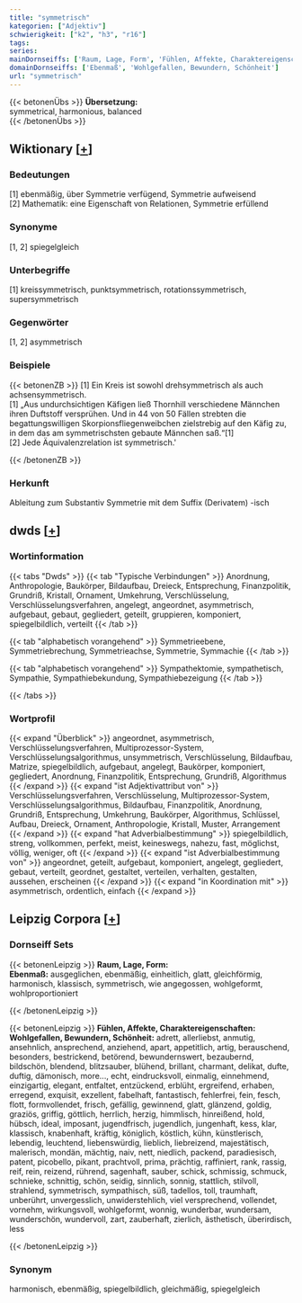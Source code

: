 ```yaml
---
title: "symmetrisch"
kategorien: ["Adjektiv"]
schwierigkeit: ["k2", "h3", "r16"]
tags:
series:
mainDornseiffs: ['Raum, Lage, Form', 'Fühlen, Affekte, Charaktereigenschaften']
domainDornseiffs: ['Ebenmaß', 'Wohlgefallen, Bewundern, Schönheit']
url: "symmetrisch"
---
```


{{< betonenÜbs >}}
**Übersetzung:**  
symmetrical, harmonious, balanced  
{{< /betonenÜbs >}}

## Wiktionary [[+](https://de.wiktionary.org/wiki/symmetrisch)]

### Bedeutungen
[1] ebenmäßig, über Symmetrie verfügend, Symmetrie aufweisend  
[2] Mathematik: eine Eigenschaft von Relationen, Symmetrie erfüllend  

### Synonyme
[1, 2] spiegelgleich  

### Unterbegriffe
[1] kreissymmetrisch, punktsymmetrisch, rotationssymmetrisch, supersymmetrisch  

### Gegenwörter
[1, 2] asymmetrisch  

### Beispiele
{{< betonenZB >}}
[1] Ein Kreis ist sowohl drehsymmetrisch als auch achsensymmetrisch.  
[1] „Aus undurchsichtigen Käfigen ließ Thornhill verschiedene Männchen ihren Duftstoff versprühen. Und in 44 von 50 Fällen strebten die begattungswilligen Skorpionsfliegenweibchen zielstrebig auf den Käfig zu, in dem das am symmetrischsten gebaute Männchen saß.“[1]  
[2] Jede Äquivalenzrelation ist symmetrisch.'  

{{< /betonenZB >}}
### Herkunft
Ableitung zum Substantiv Symmetrie mit dem Suffix (Derivatem) -isch  



## dwds [[+](https://www.dwds.de/wb/symmetrisch)]

### Wortinformation
{{< tabs "Dwds" >}}
{{< tab "Typische Verbindungen" >}}
Anordnung, Anthropologie, Baukörper, Bildaufbau, Dreieck, Entsprechung, Finanzpolitik, Grundriß, Kristall, Ornament, Umkehrung, Verschlüsselung, Verschlüsselungsverfahren, angelegt, angeordnet, asymmetrisch, aufgebaut, gebaut, gegliedert, geteilt, gruppieren, komponiert, spiegelbildlich, verteilt
{{< /tab >}}

{{< tab "alphabetisch vorangehend" >}}
Symmetrieebene, Symmetriebrechung, Symmetrieachse, Symmetrie, Symmachie
{{< /tab >}}

{{< tab "alphabetisch vorangehend" >}}
Sympathektomie, sympathetisch, Sympathie, Sympathiebekundung, Sympathiebezeigung
{{< /tab >}}

{{< /tabs >}}

### Wortprofil
{{< expand "Überblick" >}} angeordnet, asymmetrisch, Verschlüsselungsverfahren, Multiprozessor-System, Verschlüsselungsalgorithmus, unsymmetrisch, Verschlüsselung, Bildaufbau, Matrize, spiegelbildlich, aufgebaut, angelegt, Baukörper, komponiert, gegliedert, Anordnung, Finanzpolitik, Entsprechung, Grundriß, Algorithmus {{< /expand >}}
{{< expand "ist Adjektivattribut von" >}} Verschlüsselungsverfahren, Verschlüsselung, Multiprozessor-System, Verschlüsselungsalgorithmus, Bildaufbau, Finanzpolitik, Anordnung, Grundriß, Entsprechung, Umkehrung, Baukörper, Algorithmus, Schlüssel, Aufbau, Dreieck, Ornament, Anthropologie, Kristall, Muster, Arrangement {{< /expand >}}
{{< expand "hat Adverbialbestimmung" >}} spiegelbildlich, streng, vollkommen, perfekt, meist, keineswegs, nahezu, fast, möglichst, völlig, weniger, oft {{< /expand >}}
{{< expand "ist Adverbialbestimmung von" >}} angeordnet, geteilt, aufgebaut, komponiert, angelegt, gegliedert, gebaut, verteilt, geordnet, gestaltet, verteilen, verhalten, gestalten, aussehen, erscheinen {{< /expand >}}
{{< expand "in Koordination mit" >}} asymmetrisch, ordentlich, einfach {{< /expand >}}

## Leipzig Corpora [[+](https://corpora.uni-leipzig.de/en/res?word=symmetrisch&corpusId=deu_newscrawl-public_2018)]

### Dornseiff Sets
{{< betonenLeipzig >}}
**Raum, Lage, Form:**  
**Ebenmaß:** ausgeglichen, ebenmäßig, einheitlich, glatt, gleichförmig, harmonisch, klassisch, symmetrisch, wie angegossen, wohlgeformt, wohlproportioniert  

{{< /betonenLeipzig >}}


{{< betonenLeipzig >}}
**Fühlen, Affekte, Charaktereigenschaften:**  
**Wohlgefallen, Bewundern, Schönheit:** adrett, allerliebst, anmutig, ansehnlich, ansprechend, anziehend, apart, appetitlich, artig, berauschend, besonders, bestrickend, betörend, bewundernswert, bezaubernd, bildschön, blendend, blitzsauber, blühend, brillant, charmant, delikat, dufte, duftig, dämonisch, more..., echt, eindrucksvoll, einmalig, einnehmend, einzigartig, elegant, entfaltet, entzückend, erblüht, ergreifend, erhaben, erregend, exquisit, exzellent, fabelhaft, fantastisch, fehlerfrei, fein, fesch, flott, formvollendet, frisch, gefällig, gewinnend, glatt, glänzend, goldig, graziös, griffig, göttlich, herrlich, herzig, himmlisch, hinreißend, hold, hübsch, ideal, imposant, jugendfrisch, jugendlich, jungenhaft, kess, klar, klassisch, knabenhaft, kräftig, königlich, köstlich, kühn, künstlerisch, lebendig, leuchtend, liebenswürdig, lieblich, liebreizend, majestätisch, malerisch, mondän, mächtig, naiv, nett, niedlich, packend, paradiesisch, patent, picobello, pikant, prachtvoll, prima, prächtig, raffiniert, rank, rassig, reif, rein, reizend, rührend, sagenhaft, sauber, schick, schmissig, schmuck, schnieke, schnittig, schön, seidig, sinnlich, sonnig, stattlich, stilvoll, strahlend, symmetrisch, sympathisch, süß, tadellos, toll, traumhaft, unberührt, unvergesslich, unwiderstehlich, viel versprechend, vollendet, vornehm, wirkungsvoll, wohlgeformt, wonnig, wunderbar, wundersam, wunderschön, wundervoll, zart, zauberhaft, zierlich, ästhetisch, überirdisch, less  

{{< /betonenLeipzig >}}

### Synonym
harmonisch, ebenmäßig, spiegelbildlich, gleichmäßig, spiegelgleich

